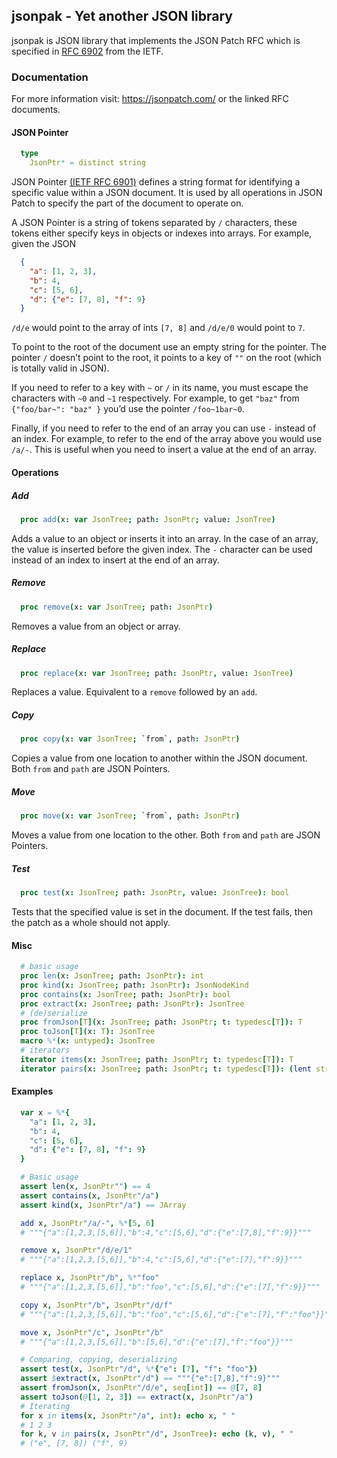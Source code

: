 ## jsonpak - Yet another JSON library

jsonpak is JSON library that implements the JSON Patch RFC which is specified in
[RFC 6902](https://datatracker.ietf.org/doc/html/rfc5789/) from the IETF.

### Documentation

For more information visit: <https://jsonpatch.com/> or the linked RFC documents.

#### JSON Pointer

```nim
  type
    JsonPtr* = distinct string
```

JSON Pointer [(IETF RFC 6901)](https://datatracker.ietf.org/doc/html/rfc6901/) defines a
string format for identifying a specific value within a JSON document. It is used by all
operations in JSON Patch to specify the part of the document to operate on.

A JSON Pointer is a string of tokens separated by `/` characters, these tokens either
specify keys in objects or indexes into arrays. For example, given the JSON

```json
  {
    "a": [1, 2, 3],
    "b": 4,
    "c": [5, 6],
    "d": {"e": [7, 8], "f": 9}
  }
```

`/d/e` would point to the array of ints `[7, 8]` and `/d/e/0` would point to `7`.

To point to the root of the document use an empty string for the pointer. The pointer
`/` doesn’t point to the root, it points to a key of `""` on the root (which is
totally valid in JSON).

If you need to refer to a key with `~` or `/` in its name, you must escape the
characters with `~0` and `~1` respectively. For example, to get `"baz"` from
`{"foo/bar~": "baz" }` you’d use the pointer `/foo~1bar~0`.

Finally, if you need to refer to the end of an array you can use `-` instead of an
index. For example, to refer to the end of the array above you would use
`/a/-`. This is useful when you need to insert a value at the end of an array.

#### Operations

##### Add

```nim
  proc add(x: var JsonTree; path: JsonPtr; value: JsonTree)
```

Adds a value to an object or inserts it into an array. In the case of an array, the value
is inserted before the given index. The `-` character can be used instead of an index to
insert at the end of an array.

##### Remove

```nim
  proc remove(x: var JsonTree; path: JsonPtr)
```

Removes a value from an object or array.

##### Replace

```nim
  proc replace(x: var JsonTree; path: JsonPtr, value: JsonTree)
```

Replaces a value. Equivalent to a `remove` followed by an `add`.

##### Copy

```nim
  proc copy(x: var JsonTree; `from`, path: JsonPtr)
```

Copies a value from one location to another within the JSON document. Both `from` and
`path` are JSON Pointers.

##### Move

```nim
  proc move(x: var JsonTree; `from`, path: JsonPtr)
```

Moves a value from one location to the other. Both `from` and `path` are JSON Pointers.

##### Test

```nim
  proc test(x: JsonTree; path: JsonPtr, value: JsonTree): bool
```

Tests that the specified value is set in the document. If the test fails, then the patch
as a whole should not apply.

#### Misc

```nim
  # basic usage
  proc len(x: JsonTree; path: JsonPtr): int
  proc kind(x: JsonTree; path: JsonPtr): JsonNodeKind
  proc contains(x: JsonTree; path: JsonPtr): bool
  proc extract(x: JsonTree; path: JsonPtr): JsonTree
  # (de)serialize
  proc fromJson[T](x: JsonTree; path: JsonPtr; t: typedesc[T]): T
  proc toJson[T](x: T): JsonTree
  macro %*(x: untyped): JsonTree
  # iterators
  iterator items(x: JsonTree; path: JsonPtr; t: typedesc[T]): T
  iterator pairs(x: JsonTree; path: JsonPtr; t: typedesc[T]): (lent string, T)
```

#### Examples

```nim
  var x = %*{
    "a": [1, 2, 3],
    "b": 4,
    "c": [5, 6],
    "d": {"e": [7, 8], "f": 9}
  }

  # Basic usage
  assert len(x, JsonPtr"") == 4
  assert contains(x, JsonPtr"/a")
  assert kind(x, JsonPtr"/a") == JArray

  add x, JsonPtr"/a/-", %*[5, 6]
  # """{"a":[1,2,3,[5,6]],"b":4,"c":[5,6],"d":{"e":[7,8],"f":9}}"""

  remove x, JsonPtr"/d/e/1"
  # """{"a":[1,2,3,[5,6]],"b":4,"c":[5,6],"d":{"e":[7],"f":9}}"""

  replace x, JsonPtr"/b", %*"foo"
  # """{"a":[1,2,3,[5,6]],"b":"foo","c":[5,6],"d":{"e":[7],"f":9}}"""

  copy x, JsonPtr"/b", JsonPtr"/d/f"
  # """{"a":[1,2,3,[5,6]],"b":"foo","c":[5,6],"d":{"e":[7],"f":"foo"}}"""

  move x, JsonPtr"/c", JsonPtr"/b"
  # """{"a":[1,2,3,[5,6]],"b":[5,6],"d":{"e":[7],"f":"foo"}}"""

  # Comparing, copying, deserializing
  assert test(x, JsonPtr"/d", %*{"e": [7], "f": "foo"})
  assert $extract(x, JsonPtr"/d") == """{"e":[7,8],"f":9}"""
  assert fromJson(x, JsonPtr"/d/e", seq[int]) == @[7, 8]
  assert toJson(@[1, 2, 3]) == extract(x, JsonPtr"/a")
  # Iterating
  for x in items(x, JsonPtr"/a", int): echo x, " "
  # 1 2 3
  for k, v in pairs(x, JsonPtr"/d", JsonTree): echo (k, v), " "
  # ("e", [7, 8]) ("f", 9)
```
